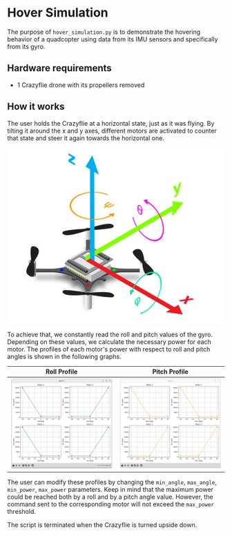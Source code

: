# Hover Simulation

The purpose of `hover_simulation.py` is to demonstrate the hovering behavior of a quadcopter using data from its IMU sensors and specifically from its gyro.

## Hardware requirements
- 1 Crazyflie drone with its propellers removed


## How it works
The user holds the Crazyflie at a horizontal state, just as it was flying. By tilting it around the x and y axes, different motors are activated to counter that state and steer it again towards the horizontal one.

![](resources/CrazyflieCoordinateFrame.png)

To achieve that, we constantly read the roll and pitch values of the gyro. Depending on these values, we calculate the necessary power for each motor. The profiles of each motor's power with respect to roll and pitch angles is shown in the following graphs.



Roll Profile           |  Pitch Profile
:-------------------------:|:-------------------------:
![](resources/Roll_Profile.png)  |  ![](resources/Pitch_Profile.png)

The user can modify these profiles by changing the `min_angle`, `max_angle`, `min_power`, `max_power` parameters. Keep in mind that the maximum power could be reached both by a roll and by a pitch angle value. However, the command sent to the corresponding motor will not exceed the `max_power` threshold.

The script is terminated when the Crazyflie is turned upside down.